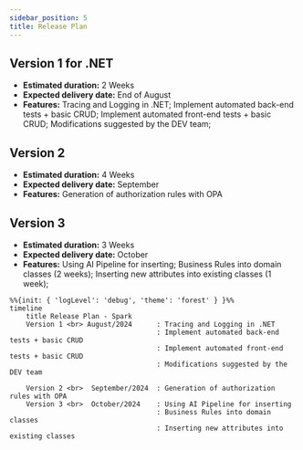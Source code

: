 ```yaml
---
sidebar_position: 5
title: Release Plan
---
```

## Version 1 for .NET 
- **Estimated duration:** 2 Weeks
- **Expected delivery date:** End of August 
- **Features:** Tracing and Logging in .NET; Implement automated back-end tests + basic CRUD; Implement automated front-end tests + basic CRUD; Modifications suggested by the DEV team;

## Version 2
- **Estimated duration:** 4 Weeks
- **Expected delivery date:** September 
- **Features:** Generation of authorization rules with OPA

## Version 3
- **Estimated duration:** 3 Weeks
- **Expected delivery date:** October 
- **Features:** Using AI Pipeline for inserting; Business Rules into domain classes (2 weeks); Inserting new attributes into existing classes (1 week);

```mermaid
%%{init: { 'logLevel': 'debug', 'theme': 'forest' } }%%
timeline
    title Release Plan - Spark
    Version 1 <br> August/2024      : Tracing and Logging in .NET
                                    : Implement automated back-end tests + basic CRUD
                                    : Implement automated front-end tests + basic CRUD
                                    : Modifications suggested by the DEV team

    Version 2 <br>  September/2024  : Generation of authorization rules with OPA
    Version 3 <br>  October/2024    : Using AI Pipeline for inserting
                                    : Business Rules into domain classes
                                    : Inserting new attributes into existing classes

```

